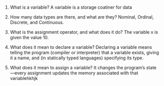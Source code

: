 1. What is a variable?
A variable is a storage coatiner for data 

2. How many data types are there, and what are they?
Nominal, Ordinal, Discrete, and Continuous.

3. What is the assignment operator, and what does it do?
The variable x is given the value 10.

4. What does it mean to declare a variable?
Declaring a variable means telling the program (compiler or interpreter) that a variable exists, giving it a name, and (in statically typed languages) specifying its type.

5. What does it mean to assign a variable?
It changes the program’s state—every assignment updates the memory associated with that variablehkhjk
